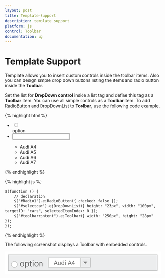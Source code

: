 ```yaml
---
layout: post
title: Template-Support
description: template support
platform: js
control: Toolbar
documentation: ug
---
```


# Template Support

Template allows you to insert custom controls inside the toolbar items. Also you can design simple drop down buttons listing the items and radio button inside the **Toolbar**.

Set the list for **DropDown control** inside a list tag and define this tag as a **Toolbar** item. You can use all simple controls as a **Toolbar** item. To add RadioButton and DropDownList to **Toolbar**, use the following code example.

{% highlight html %}

<div id="toolbarcontent">
   <ul>
      <li>
         <div>
            <input type="radio" name="small" id="Radio1" />
         </div>
         option
      </li>
      <li id="Dropdown" title="Dropdown Control">
         <input id="selectcar" type="text" />
         <div id="cars">
            <ul>
               <li>Audi A4</li>
               <li>Audi A5</li>
               <li>Audi A6</li>
               <li>Audi A7</li>
            </ul>
         </div>
      </li>
   </ul>
</div>

{% endhighlight %}

{% highlight js %}

    $(function () {
        // declaration
        $("#Radio1").ejRadioButton({ checked: false });
        $('#selectcar').ejDropDownList({ height: "23px", width: "100px", targetID: "cars", selectedItemIndex: 0 });
        $("#toolbarcontent").ejToolbar({ width: "250px", height: "28px" });
    });


{% endhighlight %}


The following screenshot displays a Toolbar with embedded controls.

![](/js/Toolbar/Template-Support_images/Template-Support_img1.png)
